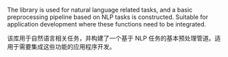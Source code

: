 
The library is used for natural language related tasks, and a basic preprocessing pipeline based on NLP tasks is constructed. Suitable for application development where these functions need to be integrated.

该库用于自然语言相关任务，并构建了一个基于 NLP 任务的基本预处理管道。适用于需要集成这些功能的应用程序开发。
